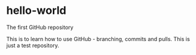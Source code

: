 # hello-world
The first GitHub repository

This is to learn how to use GitHub - branching, commits and pulls.
This is just a test repository.

